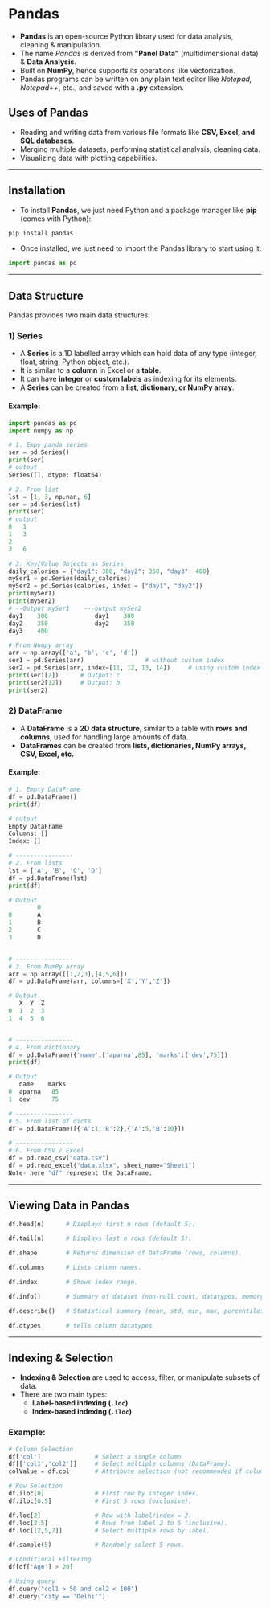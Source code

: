 # Pandas
- **Pandas** is an open-source Python library used for data analysis, cleaning & manipulation.  
- The name *Pandas* is derived from **"Panel Data"** (multidimensional data) & **Data Analysis**.  
- Built on **NumPy**, hence supports its operations like vectorization.  
- Pandas programs can be written on any plain text editor like *Notepad, Notepad++*, etc., and saved with a **.py** extension.  

## Uses of Pandas
- Reading and writing data from various file formats like **CSV, Excel, and SQL databases**.  
- Merging multiple datasets, performing statistical analysis, cleaning data.  
- Visualizing data with plotting capabilities.  
---

## Installation
- To install **Pandas**, we just need Python and a package manager like **pip** (comes with Python):  
```bash
pip install pandas
```
- Once installed, we just need to import the Pandas library to start using it:
```python
import pandas as pd
```
---

## Data Structure
Pandas provides two main data structures:  
### 1) Series
- A **Series** is a 1D labelled array which can hold data of any type (integer, float, string, Python object, etc.).  
- It is similar to a **column** in Excel or a **table**.  
- It can have **integer** or **custom labels** as indexing for its elements.  
- A **Series** can be created from a **list, dictionary, or NumPy array**.  
#### Example:
```python
import pandas as pd
import numpy as np

# 1. Empy panda series
ser = pd.Series()
print(ser)
# output
Series([], dtype: float64)

# 2. From list
lst = [1, 3, np.nan, 6]
ser = pd.Series(lst)
print(ser)
# output
0	1
1	3
2	
3	6

# 3. Key/Value Objects as Series
daily_calories = {"day1": 300, "day2": 350, "day3": 400}
mySer1 = pd.Series(daily_calories)
mySer2 = pd.Series(calories, index = ["day1", "day2"])
print(mySer1)
print(mySer2)
# --Output mySer1	 ---output mySer2		
day1    300				day1    300
day2    350				day2	350
day3    400

# From Numpy array
arr = np.array(['a', 'b', 'c', 'd'])
ser1 = pd.Series(arr)				  # without custom index
ser2 = pd.Series(arr, index=[11, 12, 13, 14])	  # using custom index
print(ser1[2])		# Output: c
print(ser2[12])		# Output: b
print(ser2)
```
### 2) DataFrame
- A **DataFrame** is a **2D data structure**, similar to a table with **rows and columns**, used for handling large amounts of data.  
- **DataFrames** can be created from **lists, dictionaries, NumPy arrays, CSV, Excel, etc.**  
#### Example:
```python
# 1. Empty DataFrame
df = pd.DataFrame()
print(df)

# output
Empty DataFrame
Columns: []
Index: []

# ----------------
# 2. From lists
lst = ['A', 'B', 'C', 'D']
df = pd.DataFrame(lst)
print(df)

# Output
        0
0   	A
1     	B
2   	C
3      	D


# ----------------
# 3. From NumPy array
arr = np.array([[1,2,3],[4,5,6]])
df = pd.DataFrame(arr, columns=['X','Y','Z'])

# Output
   X  Y  Z
0  1  2  3
1  4  5  6


# ----------------
# 4. From dictionary
df = pd.DataFrame({'name':['aparna',85], 'marks':['dev',75]})
print(df)

# Output
   name	   marks
0  aparna  	85
1  dev		75

# ----------------
# 5. From list of dicts
df = pd.DataFrame([{'A':1,'B':2},{'A':5,'B':10}])

# ----------------
# 6. From CSV / Excel
df = pd.read_csv("data.csv")
df = pd.read_excel("data.xlsx", sheet_name="Sheet1")
Note- here "df" represent the DataFrame.
```
---
## Viewing Data in Pandas
```python
df.head(n) 		# Displays first n rows (default 5).

df.tail(n) 		# Displays last n rows (default 5).

df.shape 		# Returns dimension of DataFrame (rows, columns).

df.columns 		# Lists column names.

df.index 		# Shows index range.

df.info() 		# Summary of dataset (non-null count, datatypes, memory usage).

df.describe() 	# Statistical summary (mean, std, min, max, percentiles for numeric columns).

df.dtypes       # tells column datatypes
```
---
## Indexing & Selection
- **Indexing & Selection** are used to access, filter, or manipulate subsets of data.  
- There are two main types:  
  - **Label-based indexing (`.loc`)**  
  - **Index-based indexing (`.iloc`)**
### Example:
```python
# Column Selection
df['col']               # Select a single column
df[['col1','col2']]     # Select multiple columns (DataFrame).
colValue = df.col		# Attribute selection (not recommended if column name has spaces/special chars)

# Row Selection
df.iloc[0]				# First row by integer index.
df.iloc[0:5]			# First 5 rows (exclusive).

df.loc[2]               # Row with label/index = 2.
df.loc[2:5]             # Rows from label 2 to 5 (inclusive).
df.loc[[2,5,7]]			# Select multiple rows by label.

df.sample(5)			# Randomly select 5 rows.

# Conditional Filtering
df[df['Age'] > 20]

# Using query
df.query("col1 > 50 and col2 < 100")
df.query("city == 'Delhi'")
```
